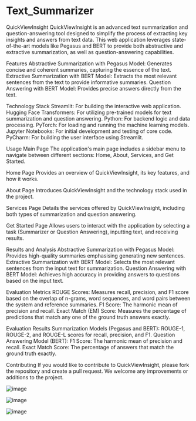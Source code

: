 # Text_Summarizer
QuickViewInsight
QuickViewInsight is an advanced text summarization and question-answering tool designed to simplify the process of extracting key insights and answers from text data. This web application leverages state-of-the-art models like Pegasus and BERT to provide both abstractive and extractive summarization, as well as question-answering capabilities.

Features
Abstractive Summarization with Pegasus Model: Generates concise and coherent summaries, capturing the essence of the text.
Extractive Summarization with BERT Model: Extracts the most relevant sentences from the text to provide informative summaries.
Question Answering with BERT Model: Provides precise answers directly from the text.

Technology Stack
Streamlit: For building the interactive web application.
Hugging Face Transformers: For utilizing pre-trained models for text summarization and question answering.
Python: For backend logic and data processing.
PyTorch: For loading and running the machine learning models.
Jupyter Notebooks: For initial development and testing of core code.
PyCharm: For building the user interface using Streamlit.

Usage
Main Page
The application's main page includes a sidebar menu to navigate between different sections: Home, About, Services, and Get Started.

Home Page
Provides an overview of QuickViewInsight, its key features, and how it works.

About Page
Introduces QuickViewInsight and the technology stack used in the project.

Services Page
Details the services offered by QuickViewInsight, including both types of summarization and question answering.

Get Started Page
Allows users to interact with the application by selecting a task (Summarizer or Question Answering), inputting text, and receiving results.

Results and Analysis
Abstractive Summarization with Pegasus Model: Provides high-quality summaries emphasising generating new sentences.
Extractive Summarization with BERT Model: Selects the most relevant sentences from the input text for summarization.
Question Answering with BERT Model: Achieves high accuracy in providing answers to questions based on the input text.


Evaluation Metrics
ROUGE Scores: Measures recall, precision, and F1 score based on the overlap of n-grams, word sequences, and word pairs between the system and reference summaries.
F1 Score: The harmonic mean of precision and recall.
Exact Match (EM) Score: Measures the percentage of predictions that match any one of the ground truth answers exactly.


Evaluation Results
Summarization Models (Pegasus and BERT):
ROUGE-1, ROUGE-2, and ROUGE-L scores for recall, precision, and F1.
Question Answering Model (BERT):
F1 Score: The harmonic mean of precision and recall.
Exact Match Score: The percentage of answers that match the ground truth exactly.

Contributing
If you would like to contribute to QuickViewInsight, please fork the repository and create a pull request. We welcome any improvements or additions to the project.



![image](https://github.com/SailokeshParidala/Text_Summarizer/assets/119427516/62a93a7d-9bca-40ed-852e-90ecd0dd587c)

![image](https://github.com/SailokeshParidala/Text_Summarizer/assets/119427516/8c8cd109-65cd-4c58-a017-78418722eacc)

![image](https://github.com/SailokeshParidala/Text_Summarizer/assets/119427516/01cabfc3-56f7-4f89-9438-906d21787145)



